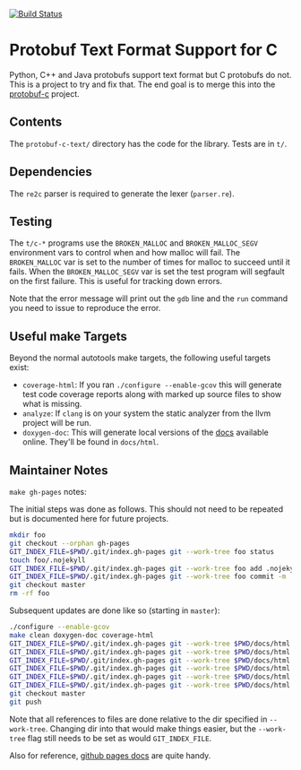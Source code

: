 [![Build Status](https://travis-ci.org/protobuf-c/protobuf-c-text.png?branch=master)](https://travis-ci.org/protobuf-c/protobuf-c-text)

# Protobuf Text Format Support for C

Python, C++ and Java protobufs support text format but C protobufs do not.
This is a project to try and fix that. The end goal is to merge this
into the [protobuf-c](https://github.com/protobuf-c) project.

## Contents

The `protobuf-c-text/` directory has the code for the library.  Tests
are in `t/`.

## Dependencies

The `re2c` parser is required to generate the lexer (`parser.re`).

## Testing

The `t/c-*` programs use the `BROKEN_MALLOC` and `BROKEN_MALLOC_SEGV`
environment vars to control when and how malloc will fail.
The `BROKEN_MALLOC` var is set to the number of times for malloc to
succeed until it fails.  When the `BROKEN_MALLOC_SEGV` var is set the
test program will segfault on the first failure.  This is useful for
tracking down errors.

Note that the error message will print out the `gdb` line and the `run`
command you need to issue to reproduce the error.

## Useful make Targets

Beyond the normal autotools make targets, the following useful targets
exist:

* `coverage-html`: If you ran `./configure --enable-gcov` this will
  generate test code coverage reports along with marked up source
  files to show what is missing.
* `analyze`: If `clang` is on your system the static analyzer from the
  llvm project will be run.
* `doxygen-doc`: This will generate local versions of the
  [docs](http://text.protobuf-c.io/) available online.  They'll be found
  in `docs/html`.

## Maintainer Notes

`make gh-pages` notes:

The initial steps was done as follows.  This should not need to be repeated
but is documented here for future projects.

```bash
mkdir foo
git checkout --orphan gh-pages
GIT_INDEX_FILE=$PWD/.git/index.gh-pages git --work-tree foo status
touch foo/.nojekyll
GIT_INDEX_FILE=$PWD/.git/index.gh-pages git --work-tree foo add .nojekyll
GIT_INDEX_FILE=$PWD/.git/index.gh-pages git --work-tree foo commit -m 'Turn off Jekyll'
git checkout master
rm -rf foo
```

Subsequent updates are done like so (starting in `master`):

```bash
./configure --enable-gcov
make clean doxygen-doc coverage-html
GIT_INDEX_FILE=$PWD/.git/index.gh-pages git --work-tree $PWD/docs/html checkout gh-pages
GIT_INDEX_FILE=$PWD/.git/index.gh-pages git --work-tree $PWD/docs/html checkout .nojekyll
GIT_INDEX_FILE=$PWD/.git/index.gh-pages git --work-tree $PWD/docs/html checkout CNAME
GIT_INDEX_FILE=$PWD/.git/index.gh-pages git --work-tree $PWD/docs/html add .
GIT_INDEX_FILE=$PWD/.git/index.gh-pages git --work-tree $PWD/docs/html ls-files --deleted | GIT_INDEX_FILE=$PWD/.git/index.gh-pages xargs git --work-tree $PWD/docs/html rm
GIT_INDEX_FILE=$PWD/.git/index.gh-pages git --work-tree $PWD/docs/html commit -m "Update docs."
git checkout master
git push
```

Note that all references to files are done relative to the dir specified
in `--work-tree`.  Changing dir into that would make things easier, but
the `--work-tree` flag still needs to be set as would `GIT_INDEX_FILE`.

Also for reference,
[github pages docs](https://help.github.com/categories/20/articles)
are quite handy.
